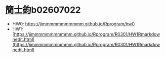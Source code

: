 # [簡士鈞](https://ceiba.ntu.edu.tw/course_admin/user/?op=stu_person&stu=b02607022&sort=)b02607022

* HW0: https://jimmmmmmmmmmm.github.io/Rprogram/hw0
* HW1: [https://jimmmmmmmmmmm.github.io/Rprogram/R0301/HW1Rmarkdownedit.html](https://jimmmmmmmmmmm.github.io/Rprogram/R0301/HW1Rmarkdownedit.html)



